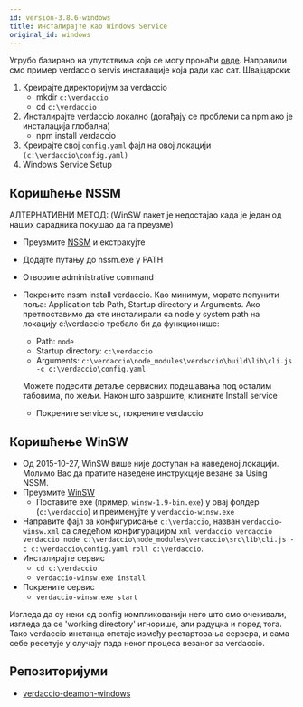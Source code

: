 ```yaml
---
id: version-3.8.6-windows
title: Инсталирајте као Windows Service
original_id: windows
---
```

Угрубо базирано на упутствима која се могу пронаћи [овде](http://asysadmin.tumblr.com/post/32941224574/running-nginx-on-windows-as-a-service). Направили смо пример verdaccio servis инсталације која ради као сат. Швајцарски:

1. Креирајте директоријум за verdaccio 
    * mkdir `c:\verdaccio`
    * cd `c:\verdaccio`
2. Инсталирајте verdaccio локално (догађају се проблеми са npm ако је инсталација глобална) 
    * npm install verdaccio
3. Креирајте свој `config.yaml` фајл на овој локацији `(c:\verdaccio\config.yaml)`
4. Windows Service Setup

## Коришћење NSSM

АЛТЕРНАТИВНИ МЕТОД: (WinSW пакет је недостајао када је један од наших сарадника покушао да га преузме)

* Преузмите [NSSM](https://www.nssm.cc/download/) и екстракујте

* Додајте путању до nssm.exe у PATH

* Отворите administrative command

* Покрените nssm install verdaccio. Као минимум, морате попунити поља: Application tab Path, Startup directory и Arguments. Ако претпоставимо да сте инсталирали са node у system path на локацију c:\verdaccio требало би да функционише:
    
    * Path: `node`
    * Startup directory: `c:\verdaccio`
    * Arguments: `c:\verdaccio\node_modules\verdaccio\build\lib\cli.js -c c:\verdaccio\config.yaml`
    
    Можете подесити детаље сервисних подешавања под осталим табовима, по жељи. Након што завршите, кликните Install service
    
    * Покрените service sc, покрените verdaccio

## Коришћење WinSW

* Од 2015-10-27, WinSW више није доступан на наведеној локацији. Молимо Вас да пратите наведене инструкције везане за Using NSSM.
* Преузмите [WinSW](http://repo.jenkins-ci.org/releases/com/sun/winsw/winsw/) 
    * Поставите exe (пример, `winsw-1.9-bin.exe`) у овај фолдер (`c:\verdaccio`) и преименујте у `verdaccio-winsw.exe`
* Направите фајл за конфигурисање `c:\verdaccio`, назван `verdaccio-winsw.xml` са следећом конфигурацијом `xml verdaccio verdaccio verdaccio node c:\verdaccio\node_modules\verdaccio\src\lib\cli.js -c c:\verdaccio\config.yaml roll c:\verdaccio`.
* Инсталирајте сервис 
    * `cd c:\verdaccio`
    * `verdaccio-winsw.exe install`
* Покрените сервис 
    * `verdaccio-winsw.exe start`

Изгледа да су неки од config компликованији него што смо очекивали, изгледа да се 'working directory' игнорише, али радуцка и поред тога. Тако verdaccio инстанца опстаје између рестартовања сервера, и сама себе ресетује у случају пада неког процеса везаног за verdaccio.

## Репозиторијуми

* [verdaccio-deamon-windows](https://github.com/davidenke/verdaccio-deamon-windows)